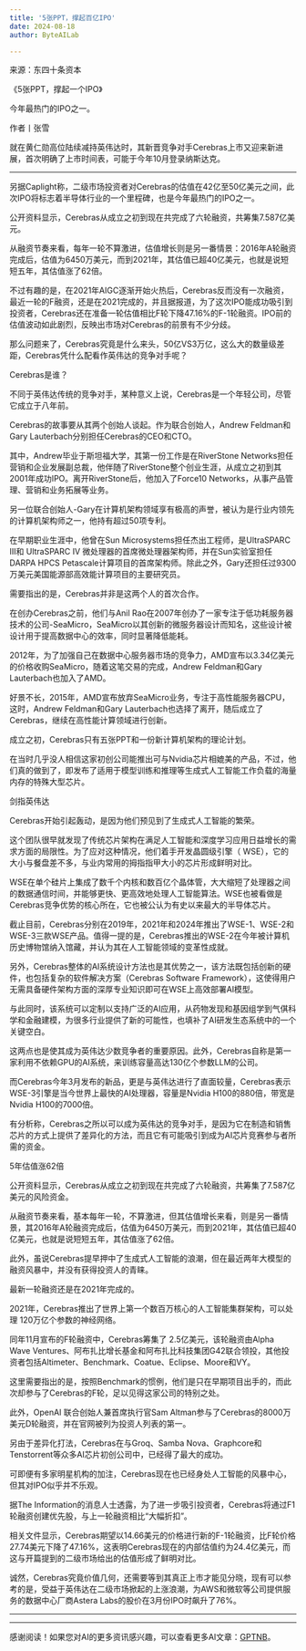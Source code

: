 ```yaml
---
title: '5张PPT，撑起百亿IPO'
date: 2024-08-18
author: ByteAILab

---
```


来源：东四十条资本

《5张PPT，撑起一个IPO》

今年最热门的IPO之一。

作者丨张雪

就在黄仁勋高位陆续减持英伟达时，其新晋竞争对手Cerebras上市又迎来新进展，首次明确了上市时间表，可能于今年10月登录纳斯达克。

---
另据Caplight称，二级市场投资者对Cerebras的估值在42亿至50亿美元之间，此次IPO将标志着半导体行业的一个里程碑，也是今年最热门的IPO之一。

公开资料显示，Cerebras从成立之初到现在共完成了六轮融资，共筹集7.587亿美元。

从融资节奏来看，每年一轮不算激进，估值增长则是另一番情景：2016年A轮融资完成后，估值为6450万美元，而到2021年，其估值已超40亿美元，也就是说短短五年，其估值涨了62倍。

不过有趣的是，在2021年AIGC逐渐开始火热后，Cerebras反而没有一次融资，最近一轮的F融资，还是在2021完成的，并且据报道，为了这次IPO能成功吸引到投资者，Cerebras还在准备一轮估值相比F轮下降47.16%的F-1轮融资。IPO前的估值波动如此剧烈，反映出市场对Cerebras的前景有不少分歧。

那么问题来了，Cerebras究竟是什么来头，50亿VS3万亿，这么大的数量级差距，Cerebras凭什么配看作英伟达的竞争对手呢？

Cerebras是谁？

不同于英伟达传统的竞争对手，某种意义上说，Cerebras是一个年轻公司，尽管它成立于八年前。

Cerebras的故事要从其两个创始人谈起。作为联合创始人，Andrew Feldman和Gary Lauterbach分别担任Cerebras的CEO和CTO。

其中，Andrew毕业于斯坦福大学，其第一份工作是在RiverStone Networks担任营销和企业发展副总裁，他伴随了RiverStone整个创业生涯，从成立之初到其2001年成功IPO。离开RiverStone后，他加入了Force10 Networks，从事产品管理、营销和业务拓展等业务。

另一位联合创始人-Gary在计算机架构领域享有极高的声誉，被认为是行业内领先的计算机架构师之一，他持有超过50项专利。

在早期职业生涯中，他曾在Sun Microsystems担任杰出工程师，是UltraSPARC III和 UltraSPARC IV 微处理器的首席微处理器架构师，并在Sun实验室担任DARPA HPCS Petascale计算项目的首席架构师。除此之外，Gary还担任过9300万美元美国能源部高效能计算项目的主要研究员。

需要指出的是，Cerebras并非是这两个人的首次合作。

在创办Cerebras之前，他们与Anil Rao在2007年创办了一家专注于低功耗服务器技术的公司-SeaMicro，SeaMicro以其创新的微服务器设计而知名，这些设计被设计用于提高数据中心的效率，同时显著降低能耗。

2012年，为了加强自己在数据中心服务器市场的竞争力，AMD宣布以3.34亿美元的价格收购SeaMicro，随着这笔交易的完成，Andrew Feldman和Gary Lauterbach也加入了AMD。

好景不长，2015年，AMD宣布放弃SeaMicro业务，专注于高性能服务器CPU，这时，Andrew Feldman和Gary Lauterbach也选择了离开，随后成立了Cerebras，继续在高性能计算领域进行创新。

成立之初，Cerebras只有五张PPT和一份新计算机架构的理论计划。

在当时几乎没人相信这家初创公司能推出可与Nvidia芯片相媲美的产品，不过，他们真的做到了，即发布了适用于模型训练和推理等生成式人工智能工作负载的海量内存的特殊大型芯片。

剑指英伟达

Cerebras开始引起轰动，是因为他们预见到了生成式人工智能的繁荣。

这个团队很早就发现了传统芯片架构在满足人工智能和深度学习应用日益增长的需求方面的局限性。为了应对这种情况，他们着手开发晶圆级引擎（ WSE），它的大小与餐盘差不多，与业内常用的拇指指甲大小的芯片形成鲜明对比。

WSE在单个硅片上集成了数千个内核和数百亿个晶体管，大大缩短了处理器之间的数据通信时间，并能够更快、更高效地处理人工智能算法。WSE也被看做是Cerebras竞争优势的核心所在，它也被公认为有史以来最大的半导体芯片。

截止目前，Cerebras分别在2019年，2021年和2024年推出了WSE-1、WSE-2和WSE-3三款WSE产品。值得一提的是，Cerebras推出的WSE-2在今年被计算机历史博物馆纳入馆藏，并认为其在人工智能领域的变革性成就。

另外，Cerebras整体的AI系统设计方法也是其优势之一，该方法既包括创新的硬件，也包括复杂的软件解决方案（Cerebras Software Framework），这使得用户无需具备硬件架构方面的深厚专业知识即可在WSE上高效部署AI模型。

与此同时，该系统可以定制以支持广泛的AI应用，从药物发现和基因组学到气倛科学和金融建模，为很多行业提供了新的可能性，也填补了AI研发生态系统中的一个关键空白。

这两点也是使其成为英伟达少数竞争者的重要原因。此外，Cerebras自称是第一家利用不依赖GPU的AI系统，来训练容量高达130亿个参数LLM的公司。

而Cerebras今年3月发布的新品，更是与英伟达进行了直面较量，Cerebras表示WSE-3引擎是当今世界上最快的AI处理器，容量是Nvidia H100的880倍，带宽是Nvidia H100的7000倍。

有分析称，Cerebras之所以可以成为英伟达的竞争对手，是因为它在制造和销售芯片的方式上提供了差异化的方法，而且它有可能吸引到成为AI芯片竞赛参与者所需的资金。

5年估值涨62倍

公开资料显示，Cerebras从成立之初到现在共完成了六轮融资，共筹集了7.587亿美元的风险资金。

从融资节奏来看，基本每年一轮，不算激进，但其估值增长来看，则是另一番情景，其2016年A轮融资完成后，估值为6450万美元，而到2021年，其估值已超40亿美元，也就是说短短五年，其估值涨了62倍。

此外，虽说Cerebras提早押中了生成式人工智能的浪潮，但在最近两年大模型的融资风暴中，并没有获得投资人的青睐。

最新一轮融资还是在2021年完成的。

2021年，Cerebras推出了世界上第一个数百万核心的人工智能集群架构，可以处理 120万亿个参数的神经网络。

同年11月宣布的F轮融资中，Cerebras筹集了 2.5亿美元，该轮融资由Alpha Wave Ventures、阿布扎比增长基金和阿布扎比科技集团G42联合领投，其他投资者包括Altimeter、Benchmark、Coatue、Eclipse、Moore和VY。

这里需要指出的是，按照Benchmark的惯例，他们是只在早期项目出手的，而此次却参与了Cerebras的F轮，足以见得这家公司的特别之处。

此外，OpenAI 联合创始人兼首席执行官Sam Altman参与了Cerebras的8000万美元D轮融资，并在官网被列为投资人列表的第一。

另由于差异化打法，Cerebras在与Groq、Samba Nova、Graphcore和Tenstorrent等众多AI芯片初创公司中，已经得了最大的成功。

可即便有多家明星机构的加注，Cerebras现在也已经身处人工智能的风暴中心，但其对IPO似乎并不乐观。

据The Information的消息人士透露，为了进一步吸引投资者，Cerebras将通过F1轮融资创建优先股，与上一轮融资相比“大幅折扣”。

相关文件显示，Cerebras期望以14.66美元的价格进行新的F-1轮融资，比F轮价格27.74美元下降了47.16%，这表明Cerebras现在的内部估值约为24.4亿美元，而这与开篇提到的二级市场给出的估值形成了鲜明对比。

诚然，Cerebras究竟价值几何，还需要等到其真正上市才能见分晓，现有可以参考的是，受益于英伟达在二级市场掀起的上涨浪潮，为AWS和微软等公司提供服务的数据中心厂商Astera Labs的股价在3月份IPO时飙升了76%。

---
---
感谢阅读！如果您对AI的更多资讯感兴趣，可以查看更多AI文章：[GPTNB](https://gptnb.com)。
